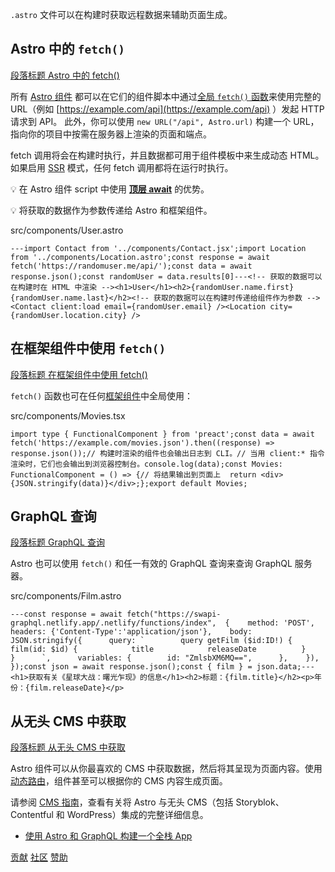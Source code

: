 `.astro` 文件可以在构建时获取远程数据来辅助页面生成。

## Astro 中的 `fetch()`

[段落标题 Astro 中的 fetch()](#astro-中的-fetch)

所有 [Astro 组件](https://docs.astro.build/zh-cn/basics/astro-components/) 都可以在它们的组件脚本中通过[全局 `fetch()` 函数](https://developer.mozilla.org/zh-CN/docs/Web/API/fetch)来使用完整的 URL（例如 [https://example.com/api](https://example.com/api) ）发起 HTTP 请求到 API。 此外，你可以使用 `new URL("/api", Astro.url)` 构建一个 URL，指向你的项目中按需在服务器上渲染的页面和端点。

fetch 调用将会在构建时执行，并且数据都可用于组件模板中来生成动态 HTML。如果启用 [SSR](https://docs.astro.build/zh-cn/guides/on-demand-rendering/) 模式，任何 fetch 调用都将在运行时执行。

💡 在 Astro 组件 script 中使用 [**顶层 await**](https://developer.mozilla.org/zh-CN/docs/Web/JavaScript/Reference/Operators/await#top_level_await) 的优势。

💡 将获取的数据作为参数传递给 Astro 和框架组件。

src/components/User.astro

```astro
---import Contact from '../components/Contact.jsx';import Location from '../components/Location.astro';const response = await fetch('https://randomuser.me/api/');const data = await response.json();const randomUser = data.results[0]---<!-- 获取的数据可以在构建时在 HTML 中渲染 --><h1>User</h1><h2>{randomUser.name.first} {randomUser.name.last}</h2><!-- 获取的数据可以在构建时传递给组件作为参数 --><Contact client:load email={randomUser.email} /><Location city={randomUser.location.city} />
```

## 在框架组件中使用 `fetch()`

[段落标题 在框架组件中使用 fetch()](#在框架组件中使用-fetch)

`fetch()` 函数也可在任何[框架组件](https://docs.astro.build/zh-cn/guides/framework-components/)中全局使用：

src/components/Movies.tsx

```tsx
import type { FunctionalComponent } from 'preact';const data = await fetch('https://example.com/movies.json').then((response) =>  response.json());// 构建时渲染的组件也会输出日志到 CLI。// 当用 client:* 指令渲染时，它们也会输出到浏览器控制台。console.log(data);const Movies: FunctionalComponent = () => {// 将结果输出到页面上  return <div>{JSON.stringify(data)}</div>;};export default Movies;
```

## GraphQL 查询

[段落标题 GraphQL 查询](#graphql-查询)

Astro 也可以使用 `fetch()` 和任一有效的 GraphQL 查询来查询 GraphQL 服务器。

src/components/Film.astro

```astro
---const response = await fetch("https://swapi-graphql.netlify.app/.netlify/functions/index",  {    method: 'POST',    headers: {'Content-Type':'application/json'},    body: JSON.stringify({      query: `        query getFilm ($id:ID!) {          film(id: $id) {            title            releaseDate          }        }      `,      variables: {        id: "ZmlsbXM6MQ==",      },    }),  });const json = await response.json();const { film } = json.data;---<h1>获取有关《星球大战：曙光乍现》的信息</h1><h2>标题：{film.title}</h2><p>年份：{film.releaseDate}</p>
```

## 从无头 CMS 中获取

[段落标题 从无头 CMS 中获取](#从无头-cms-中获取)

Astro 组件可以从你最喜欢的 CMS 中获取数据，然后将其呈现为页面内容。使用[动态路由](https://docs.astro.build/zh-cn/guides/routing/#%E5%8A%A8%E6%80%81%E8%B7%AF%E7%94%B1)，组件甚至可以根据你的 CMS 内容生成页面。

请参阅 [CMS 指南](https://docs.astro.build/zh-cn/guides/cms/)，查看有关将 Astro 与无头 CMS（包括 Storyblok、Contentful 和 WordPress）集成的完整详细信息。

+   [使用 Astro 和 GraphQL 构建一个全栈 App](https://robkendal.co.uk/blog/how-to-build-astro-site-with-graphql/)

[贡献](https://docs.astro.build/zh-cn/contribute/) [社区](https://astro.build/chat) [赞助](https://opencollective.com/astrodotbuild)